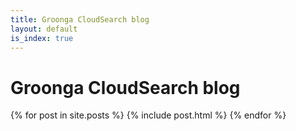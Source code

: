 ```yaml
---
title: Groonga CloudSearch blog
layout: default
is_index: true
---
```

# Groonga CloudSearch blog

{% for post in site.posts %}
  {% include post.html %}
{% endfor %}
